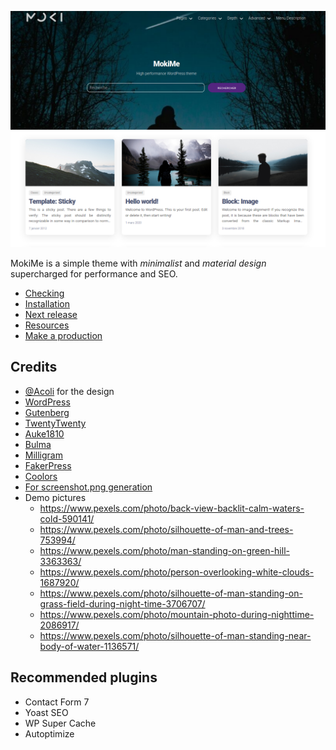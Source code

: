 ![MokiMe Screenshot](screenshot.png)

MokiMe is a simple theme with *minimalist* and *material design* supercharged for performance and SEO.

* [Checking](docs/checking.md)
* [Installation](docs/install.md)
* [Next release](docs/todo.md)
* [Resources](docs/resources.md)
* [Make a production](docs/production.md)

## Credits
* [@Acoli](https://acoli.fr/) for the design
* [WordPress](https://wordpress.org)
* [Gutenberg](https://fr.wordpress.org/gutenberg/)
* [TwentyTwenty](https://fr.wordpress.org/themes/twentytwenty/)
* [Auke1810](https://gist.github.com/Auke1810/f2a4cf04f2c07c74a393a4b442f22267)
* [Bulma](https://bulma.io)
* [Milligram](https://milligram.io)
* [FakerPress](https://fr.wordpress.org/plugins/fakerpress/)
* [Coolors](https://coolors.co)
* [For screenshot.png generation](https://croppola.com/)
* Demo pictures
    * https://www.pexels.com/photo/back-view-backlit-calm-waters-cold-590141/
    * https://www.pexels.com/photo/silhouette-of-man-and-trees-753994/
    * https://www.pexels.com/photo/man-standing-on-green-hill-3363363/
    * https://www.pexels.com/photo/person-overlooking-white-clouds-1687920/
    * https://www.pexels.com/photo/silhouette-of-man-standing-on-grass-field-during-night-time-3706707/
    * https://www.pexels.com/photo/mountain-photo-during-nighttime-2086917/
    * https://www.pexels.com/photo/silhouette-of-man-standing-near-body-of-water-1136571/
    
## Recommended plugins

* Contact Form 7
* Yoast SEO
* WP Super Cache
* Autoptimize
